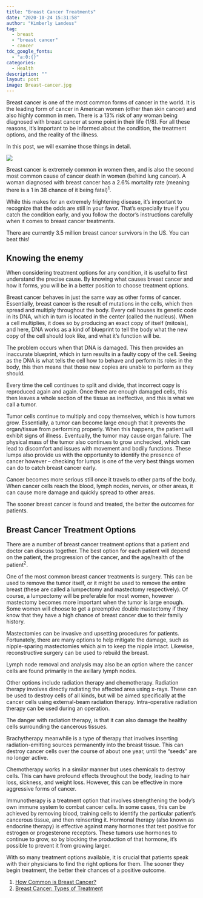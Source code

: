 ```yaml
---
title: "Breast Cancer Treatments"
date: "2020-10-24 15:31:58"
author: "Kimberly Landess"
tag:
  - breast
  - "breast cancer"
  - cancer
tdc_google_fonts:
  - "a:0:{}"
categories:
  - Health
description: ""
layout: post
image: Breast-cancer.jpg
---
```


Breast cancer is one of the most common forms of cancer in the world. It is the leading form of cancer in American women (other than skin cancer) and also highly common in men. There is a 13% risk of any woman being diagnosed with breast cancer at some point in their life (1/8). For all these reasons, it’s important to be informed about the condition, the treatment options, and the reality of the illness.

In this post, we will examine those things in detail.

![](/posts/Breast-cancer.jpg)

Breast cancer is extremely common in women then, and is also the second most common cause of cancer death in women (behind lung cancer). A woman diagnosed with breast cancer has a 2.6% mortality rate (meaning there is a 1 in 38 chance of it being fatal)<sup>1</sup>.

While this makes for an extremely frightening disease, it’s important to recognize that the odds are still in your favor. That’s especially true if you catch the condition early, and you follow the doctor’s instructions carefully when it comes to breast cancer treatments.

There are currently 3.5 million breast cancer survivors in the US. You can beat this!

## Knowing the enemy

When considering treatment options for any condition, it is useful to first understand the precise cause. By knowing what causes breast cancer and how it forms, you will be in a better position to choose treatment options.

Breast cancer behaves in just the same way as other forms of cancer. Essentially, breast cancer is the result of mutations in the cells, which then spread and multiply throughout the body. Every cell houses its genetic code in its DNA, which in turn is located in the center (called the nucleus). When a cell multiplies, it does so by producing an exact copy of itself (mitosis), and here, DNA works as a kind of blueprint to tell the body what the new copy of the cell should look like, and what it’s function will be.

The problem occurs when that DNA is damaged. This then provides an inaccurate blueprint, which in turn results in a faulty copy of the cell. Seeing as the DNA is what tells the cell how to behave and perform its roles in the body, this then means that those new copies are unable to perform as they should.

Every time the cell continues to split and divide, that incorrect copy is reproduced again and again. Once there are enough damaged cells, this then leaves a whole section of the tissue as ineffective, and this is what we call a tumor.

Tumor cells continue to multiply and copy themselves, which is how tumors grow. Essentially, a tumor can become large enough that it prevents the organ/tissue from performing properly. When this happens, the patient will exhibit signs of illness. Eventually, the tumor may cause organ failure. The physical mass of the tumor also continues to grow unchecked, which can lead to discomfort and issues with movement and bodily functions. These lumps also provide us with the opportunity to identify the presence of cancer however – checking for lumps is one of the very best things women can do to catch breast cancer early.

Cancer becomes more serious still once it travels to other parts of the body. When cancer cells reach the blood, lymph nodes, nerves, or other areas, it can cause more damage and quickly spread to other areas.

The sooner breast cancer is found and treated, the better the outcomes for patients.

## Breast Cancer Treatment Options

There are a number of breast cancer treatment options that a patient and doctor can discuss together. The best option for each patient will depend on the patient, the progression of the cancer, and the age/health of the patient<sup>2</sup>.

One of the most common breast cancer treatments is surgery. This can be used to remove the tumor itself, or it might be used to remove the entire breast (these are called a lumpectomy and mastectomy respectively). Of course, a lumpectomy will be preferable for most women, however mastectomy becomes more important when the tumor is large enough. Some women will choose to get a preemptive double mastectomy if they know that they have a high chance of breast cancer due to their family history.

Mastectomies can be invasive and upsetting procedures for patients. Fortunately, there are many options to help mitigate the damage, such as nipple-sparing mastectomies which aim to keep the nipple intact. Likewise, reconstructive surgery can be used to rebuild the breast.

Lymph node removal and analysis may also be an option where the cancer cells are found primarily in the axillary lymph nodes.

Other options include radiation therapy and chemotherapy. Radiation therapy involves directly radiating the affected area using x-rays. These can be used to destroy cells of all kinds, but will be aimed specifically at the cancer cells using external-beam radiation therapy. Intra-operative radiation therapy can be used during an operation.

The danger with radiation therapy, is that it can also damage the healthy cells surrounding the cancerous tissues.

Brachytherapy meanwhile is a type of therapy that involves inserting radiation-emitting sources permanently into the breast tissue. This can destroy cancer cells over the course of about one year, until the “seeds” are no longer active.

Chemotherapy works in a similar manner but uses chemicals to destroy cells. This can have profound effects throughout the body, leading to hair loss, sickness, and weight loss. However, this can be effective in more aggressive forms of cancer.

Immunotherapy is a treatment option that involves strengthening the body’s own immune system to combat cancer cells. In some cases, this can be achieved by removing blood, training cells to identify the particular patient’s cancerous tissue, and then reinserting it. Hormonal therapy (also known as endocrine therapy) is effective against many hormones that test positive for estrogen or progesterone receptors. These tumors use hormones to continue to grow, so by blocking the production of that hormone, it’s possible to prevent it from growing larger.

With so many treatment options available, it is crucial that patients speak with their physicians to find the right options for them. The sooner they begin treatment, the better their chances of a positive outcome.

1. [How Common is Breast Cancer?](https://www.cancer.org/cancer/breast-cancer/about/how-common-is-breast-cancer.html)
2. [Breast Cancer: Types of Treatment](https://www.cancer.net/cancer-types/breast-cancer/types-treatment)
